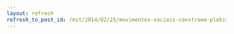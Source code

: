 ```yaml
---
layout: refresh
refresh_to_post_id: /mst/2014/02/25/movimentos-sociais-constroem-plebiscito-popular-em-sergipe
---
```

